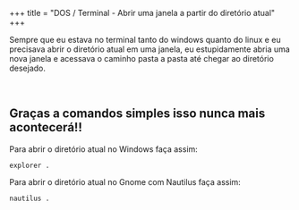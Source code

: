 +++
title = "DOS / Terminal - Abrir uma janela a partir do diretório atual"
+++

Sempre que eu estava no terminal tanto do windows quanto do linux e eu precisava abrir o diretório atual em uma janela, eu estupidamente abria uma nova janela e acessava o caminho pasta a pasta até chegar ao diretório desejado.

 

## Graças a comandos simples isso nunca mais acontecerá!!

Para abrir o diretório atual no Windows faça assim:

```
explorer .
```

Para abrir o diretório atual no Gnome com Nautilus faça assim:

```
nautilus .
```

